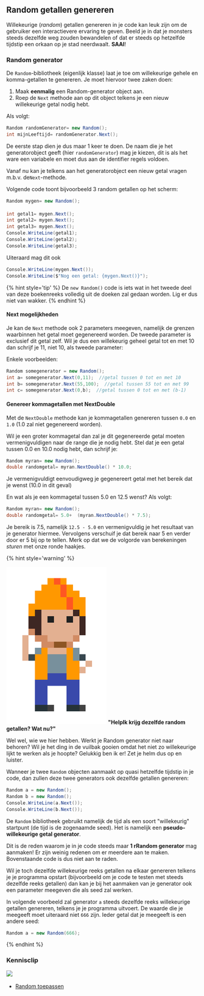 ## Random getallen genereren

Willekeurige (*random*) getallen genereren in je code kan leuk zijn om de gebruiker een interactievere ervaring te geven. Beeld je in dat je monsters steeds dezelfde weg zouden bewandelen of dat er steeds op hetzelfde tijdstip een orkaan op je stad neerdwaalt. **SAAI**!

### Random generator
De ``Random``-bibliotheek (eigenlijk klasse) laat je toe om  willekeurige gehele en komma-getallen te genereren. Je moet hiervoor twee zaken doen:

1. Maak **eenmalig** een Random-generator object aan.
2. Roep de ``Next`` methode aan op dit object telkens je een nieuw willekeurige getal nodig hebt.

Als volgt: 
```csharp
Random randomGenerator= new Random();
int mijnLeeftijd= randomGenerator.Next();
```

De eerste stap dien je dus maar 1 keer te doen. De naam die je het generatorobject geeft (hier ``randomGenerator``) mag je kiezen, dit is als het ware een variabele en moet dus aan de identifier regels voldoen.

Vanaf nu kan je telkens aan het generatorobject een nieuw getal vragen m.b.v. de``Next``-methode. 

Volgende code toont bijvoorbeeld 3 random getallen op het scherm:

```csharp
Random mygen= new Random();

int getal1= mygen.Next();
int getal2= mygen.Next();
int getal3= mygen.Next();
Console.WriteLine(getal1);
Console.WriteLine(getal2);
Console.WriteLine(getal3);
```

Uiteraard mag dit ook

```csharp
Console.WriteLine(mygen.Next());
Console.WriteLine($"Nog een getal: {mygen.Next()}");
```

{% hint style='tip' %}
De ``new Random()`` code is iets wat in het tweede deel van deze boekenreeks volledig uit de doeken zal gedaan worden. Lig er dus niet van wakker.
{% endhint %}

#### Next mogelijkheden
Je kan de ``Next`` methode ook 2 parameters meegeven, namelijk de grenzen waarbinnen het getal moet gegenereerd worden. De tweede parameter is exclusief dit getal zelf. Wil je dus een willekeurig geheel getal tot en met 10 dan schrijf je 11, niet 10, als tweede parameter:

Enkele voorbeelden:
```csharp
Random somegenerator = new Random();
int a= somegenerator.Next(0,11);  //getal tussen 0 tot en met 10
int b= somegenerator.Next(55,100);  //getal tussen 55 tot en met 99
int c= somegenerator.Next(0,b);  //getal tussen 0 tot en met (b-1)
```

#### Genereer kommagetallen met NextDouble
Met de ``NextDouble`` methode kan je kommagetallen genereren tussen ``0.0`` en ``1.0`` (1.0 zal niet gegenereerd worden).

Wil je een groter kommagetal dan zal je dit gegenereerde getal moeten vermenigvuldigen naar de range die je nodig hebt.
Stel dat je een getal tussen 0.0 en 10.0 nodig hebt, dan schrijf je:
```csharp
Random myran= new Random();
double randomgetal= myran.NextDouble() * 10.0;
```
Je vermenigvuldigt eenvoudigweg je gegenereert getal met het bereik dat je wenst (10.0 in dit geval)

En wat als je een kommagetal tussen 5.0 en 12.5 wenst?  Als volgt:
```csharp
Random myran= new Random();
double randomgetal= 5.0+  (myran.NextDouble() * 7.5);
```

Je bereik is 7.5, namelijk ``12.5 - 5.0`` en vermenigvuldig je het resultaat van je generator hiermee. Vervolgens verschuif je dat bereik naar 5 en verder door er 5 bij op te tellen. Merk op dat we de volgorde van berekeningen *sturen* met onze ronde haakjes.


<!---NOBOOKSTART--->
{% hint style='warning' %}
<!---NOBOOKEND--->
<!---{aside}--->
<!--- {float:right, width:50%} --->
![](../assets/attention.png)
**"HelpIk krijg dezelfde random getallen? Wat nu?"**

Wel wel, wie we hier hebben. Werkt je Random generator niet naar behoren? Wil je het ding in de vuilbak gooien omdat het niet zo willekeurige lijkt te werken als je hoopte?  Gelukkig ben ik er! Zet je helm dus op en luister.

Wanneer je twee ``Random`` objecten aanmaakt op quasi hetzelfde tijdstip in je code, dan zullen deze twee generators ook dezelfde getallen genereren:

```csharp
Random a = new Random();
Random b = new Random();
Console.WriteLine(a.Next());
Console.WriteLine(b.Next());
```

De ``Random`` bibliotheek gebruikt namelijk de tijd als een soort "willekeurig" startpunt (de tijd is de zogenaamde seed). Het is namelijk een **pseudo-willekeurige getal generator**. 

Dit is de reden waarom je in je code steeds maar **1 rRandom generator** mag aanmaken! Er zijn weinig redenen om er meerdere aan te maken. Bovenstaande code is dus niet aan te raden.

Wil je toch dezelfde willekeurige reeks getallen na elkaar genereren telkens je je programma opstart (bijvoorbeeld om je code te testen met steeds dezelfde reeks getallen) dan kan je bij het aanmaken van je generator ook een parameter meegeven die als seed zal werken. 

In volgende voorbeeld zal generator ``a`` steeds dezelfde reeks willekeurige getallen genereren, telkens je je programma uitvoert. De waarde die je meegeeft moet uiteraard niet ``666`` zijn. Ieder getal dat je meegeeft is een andere seed:

```csharp
Random a = new Random(666);
```
<!---{/aside}--->
<!---NOBOOKSTART--->
{% endhint %}
<!---NOBOOKEND--->

<!---NOBOOKSTART--->
### Kennisclip
![](../assets/infoclip.png)
* [Random toepassen](https://ap.cloud.panopto.eu/Panopto/Pages/Viewer.aspx?id=ffa0ea68-0b47-4446-9922-a91100d3f61e)
<!---NOBOOKEND--->
